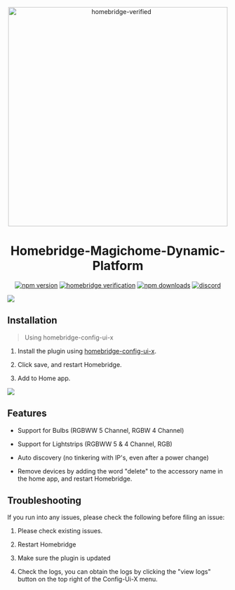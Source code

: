 <span align="center">

<a href="https://github.com/iRayanKhan/HomebridgeMagicHome-DynamicPlatform/blob/master/.github/Images/pluginBranding.jpg?raw=true"><img alt="homebridge-verified" src="https://github.com/iRayanKhan/HomebridgeMagicHome-DynamicPlatform/blob/master/.github/Images/pluginBranding.jpg?raw=true" width="500px"></a>

# Homebridge-Magichome-Dynamic-Platform

<a href="https://www.npmjs.com/package/homebridge-magichome-dynamic-platform"><img title="npm version" src="https://badgen.net/npm/v/homebridge-magichome-dynamic-platform" ></a>
<a href="https://github.com/homebridge/homebridge/wiki/Verified-Plugins"><img title="homebridge verification" src="https://badgen.net/badge/homebridge/verified/purple" ></a>
<a href="https://www.npmjs.com/package/homebridge-magichome-dynamic-platform"><img title="npm downloads" src="https://badgen.net/npm/dt/homebridge-magichome-dynamic-platform" ></a>
<a href="https://discord.gg/c8xpmZSNZC"><img title="discord" src="https://badgen.net/discord/online-members/c8xpmZSNZC" ></a>

</span>

<span align="center">
  

  
  <img src="https://github.com/iRayanKhan/HomebridgeMagicHome-DynamicPlatform/blob/master/.github/gifs/Demo.gif?raw=true">
  
  </span>
  

## Installation
> Using homebridge-config-ui-x


1) Install the plugin using [homebridge-config-ui-x](https://github.com/oznu/homebridge-config-ui-x).

2) Click save, and restart Homebridge.

3) Add to Home app.

<img src="https://github.com/iRayanKhan/HomebridgeMagicHome-DynamicPlatform/blob/master/.github/gifs/Installation.gif?raw=true">



## Features 

* Support for Bulbs (RGBWW 5 Channel, RGBW 4 Channel)

* Support for Lightstrips (RGBWW 5 & 4 Channel, RGB) 

* Auto discovery (no tinkering with IP's, even after a power change)

* Remove devices by adding the word "delete" to the accessory name in the home app, and restart Homebridge. 



## Troubleshooting

If you run into any issues, please check the following before filing an issue:

1) Please check existing issues.

2) Restart Homebridge

3) Make sure the plugin is updated

4) Check the logs, you can obtain the logs by clicking the "view logs" button on the top right of the Config-Ui-X menu.







